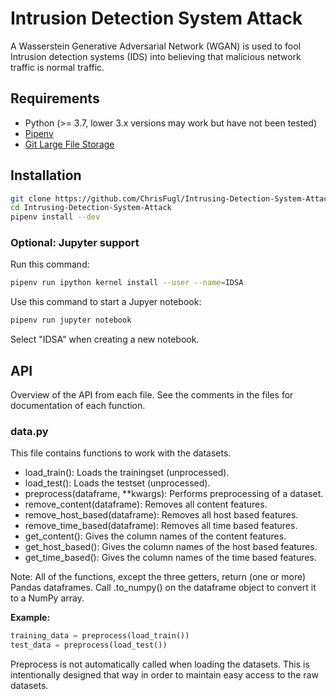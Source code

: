 # Intrusion Detection System Attack
A Wasserstein Generative Adversarial Network (WGAN) is used to fool Intrusion detection systems (IDS) into believing that malicious network traffic is normal traffic.

## Requirements
- Python (>= 3.7, lower 3.x versions may work but have not been tested)
- [Pipenv](https://github.com/pypa/pipenv)
- [Git Large File Storage](https://git-lfs.github.com/)

## Installation

``` sh
git clone https://github.com/ChrisFugl/Intrusing-Detection-System-Attack
cd Intrusing-Detection-System-Attack
pipenv install --dev
```

### Optional: Jupyter support
Run this command:

``` sh
pipenv run ipython kernel install --user --name=IDSA
```

Use this command to start a Jupyer notebook:

``` sh
pipenv run jupyter notebook
```

Select "IDSA" when creating a new notebook.

## API
Overview of the API from each file. See the comments in the files for documentation of each function.

### data.py
This file contains functions to work with the datasets.

* load_train(): Loads the trainingset (unprocessed).
* load_test(): Loads the testset (unprocessed).
* preprocess(dataframe, \*\*kwargs): Performs preprocessing of a dataset.
* remove_content(dataframe): Removes all content features.
* remove_host_based(dataframe): Removes all host based features.
* remove_time_based(dataframe): Removes all time based features.
* get_content(): Gives the column names of the content features.
* get_host_based(): Gives the column names of the host based features.
* get_time_based(): Gives the column names of the time based features.

Note: All of the functions, except the three getters, return (one or more) Pandas dataframes. Call .to_numpy() on the dataframe object to convert it to a NumPy array.

**Example:**

``` py
training_data = preprocess(load_train())
test_data = preprocess(load_test())
```

Preprocess is not automatically called when loading the datasets. This is intentionally designed that way in order to maintain easy access to the raw datasets.
